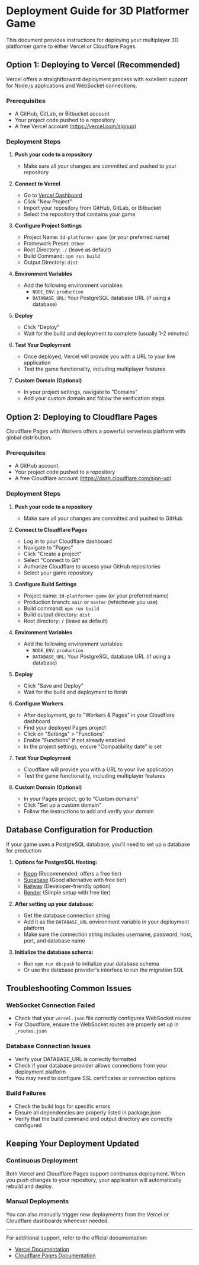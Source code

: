 # Deployment Guide for 3D Platformer Game

This document provides instructions for deploying your multiplayer 3D platformer game to either Vercel or Cloudflare Pages.

## Option 1: Deploying to Vercel (Recommended)

Vercel offers a straightforward deployment process with excellent support for Node.js applications and WebSocket connections.

### Prerequisites
- A GitHub, GitLab, or Bitbucket account
- Your project code pushed to a repository
- A free Vercel account (https://vercel.com/signup)

### Deployment Steps

1. **Push your code to a repository**
   - Make sure all your changes are committed and pushed to your repository

2. **Connect to Vercel**
   - Go to [Vercel Dashboard](https://vercel.com/dashboard)
   - Click "New Project"
   - Import your repository from GitHub, GitLab, or Bitbucket
   - Select the repository that contains your game

3. **Configure Project Settings**
   - Project Name: `3d-platformer-game` (or your preferred name)
   - Framework Preset: `Other`
   - Root Directory: `./` (leave as default)
   - Build Command: `npm run build`
   - Output Directory: `dist`

4. **Environment Variables**
   - Add the following environment variables:
     - `NODE_ENV`: `production`
     - `DATABASE_URL`: Your PostgreSQL database URL (if using a database)

5. **Deploy**
   - Click "Deploy"
   - Wait for the build and deployment to complete (usually 1-2 minutes)

6. **Test Your Deployment**
   - Once deployed, Vercel will provide you with a URL to your live application
   - Test the game functionality, including multiplayer features

7. **Custom Domain (Optional)**
   - In your project settings, navigate to "Domains"
   - Add your custom domain and follow the verification steps

## Option 2: Deploying to Cloudflare Pages

Cloudflare Pages with Workers offers a powerful serverless platform with global distribution.

### Prerequisites
- A GitHub account
- Your project code pushed to a repository
- A free Cloudflare account (https://dash.cloudflare.com/sign-up)

### Deployment Steps

1. **Push your code to a repository**
   - Make sure all your changes are committed and pushed to GitHub

2. **Connect to Cloudflare Pages**
   - Log in to your Cloudflare dashboard
   - Navigate to "Pages"
   - Click "Create a project"
   - Select "Connect to Git"
   - Authorize Cloudflare to access your GitHub repositories
   - Select your game repository

3. **Configure Build Settings**
   - Project name: `3d-platformer-game` (or your preferred name)
   - Production branch: `main` or `master` (whichever you use)
   - Build command: `npm run build`
   - Build output directory: `dist`
   - Root directory: `/` (leave as default)

4. **Environment Variables**
   - Add the following environment variables:
     - `NODE_ENV`: `production`
     - `DATABASE_URL`: Your PostgreSQL database URL (if using a database)

5. **Deploy**
   - Click "Save and Deploy"
   - Wait for the build and deployment to finish

6. **Configure Workers**
   - After deployment, go to "Workers & Pages" in your Cloudflare dashboard
   - Find your deployed Pages project
   - Click on "Settings" > "Functions"
   - Enable "Functions" if not already enabled
   - In the project settings, ensure "Compatibility date" is set

7. **Test Your Deployment**
   - Cloudflare will provide you with a URL to your live application
   - Test the game functionality, including multiplayer features

8. **Custom Domain (Optional)**
   - In your Pages project, go to "Custom domains"
   - Click "Set up a custom domain"
   - Follow the instructions to add and verify your domain

## Database Configuration for Production

If your game uses a PostgreSQL database, you'll need to set up a database for production:

1. **Options for PostgreSQL Hosting:**
   - [Neon](https://neon.tech) (Recommended, offers a free tier)
   - [Supabase](https://supabase.com) (Good alternative with free tier)
   - [Railway](https://railway.app) (Developer-friendly option)
   - [Render](https://render.com) (Simple setup with free tier)

2. **After setting up your database:**
   - Get the database connection string
   - Add it as the `DATABASE_URL` environment variable in your deployment platform
   - Make sure the connection string includes username, password, host, port, and database name

3. **Initialize the database schema:**
   - Run `npm run db:push` to initialize your database schema
   - Or use the database provider's interface to run the migration SQL

## Troubleshooting Common Issues

### WebSocket Connection Failed
- Check that your `vercel.json` file correctly configures WebSocket routes
- For Cloudflare, ensure the WebSocket routes are properly set up in `_routes.json`

### Database Connection Issues
- Verify your DATABASE_URL is correctly formatted
- Check if your database provider allows connections from your deployment platform
- You may need to configure SSL certificates or connection options

### Build Failures
- Check the build logs for specific errors
- Ensure all dependencies are properly listed in package.json
- Verify that the build command and output directory are correctly configured

## Keeping Your Deployment Updated

### Continuous Deployment
Both Vercel and Cloudflare Pages support continuous deployment. When you push changes to your repository, your application will automatically rebuild and deploy.

### Manual Deployments
You can also manually trigger new deployments from the Vercel or Cloudflare dashboards whenever needed.

---

For additional support, refer to the official documentation:
- [Vercel Documentation](https://vercel.com/docs)
- [Cloudflare Pages Documentation](https://developers.cloudflare.com/pages/)